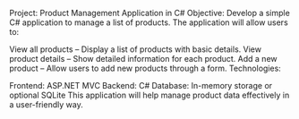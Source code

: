 Project: Product Management Application in C#
Objective:
Develop a simple C# application to manage a list of products. The application will allow users to:

View all products – Display a list of products with basic details.
View product details – Show detailed information for each product.
Add a new product – Allow users to add new products through a form.
Technologies:

Frontend: ASP.NET MVC
Backend: C#
Database: In-memory storage or optional SQLite
This application will help manage product data effectively in a user-friendly way.

